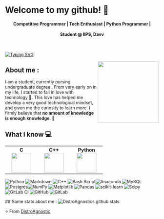 # Welcome to my github! 👋
<div align="center">
<!-- 👨‍💻 Programming | 🎮 Gaming | 👾 Anime -->
<h4> Competitive Programmer | Tech Enthusiast | Python Programmer |
<br> <br>
<centre> Student @ IIPS, Davv </centre>
</h4>
</div>
<br>

[![Typing SVG](https://readme-typing-svg.herokuapp.com?vCenter=true&lines=CSE+Student%2C+Tech+Enthusiast;Competitive+Programmer;Student+%40+IIPS,+Davv)](https://git.io/typing-svg)

<img align='right' src='https://64.media.tumblr.com/e1e8233fe28f4b71b0fb980dd16f44e7/7ad6e582a05cd4ce-39/s1280x1920/fe591cc780748d4ad6a5e975bdc2c7f2e96a838a.jpg' width='200"'>  

## About me :
I am a student, currently pursing undergraduate degree . From very early on in my life, I started to fall in love with technology 🤩. This love has helped me develop a very good technological mindset, and given me the curiosity to learn more. I firmly believe that **no amount of knowledge is enough knowledge**. 🧠

## What I know :computer:

<center>
<table>
<tbody>
<tr>
<td width="25%" align="center">
<span><strong>C</strong></span><br/>
<img height="64px" width="64px" src="https://upload.wikimedia.org/wikipedia/commons/1/18/C_Programming_Language.svg">
</td>
<td width="25%" align="center">
<span><strong>C++</strong></span><br/>
<img height="64px" width="64px" src="https://upload.wikimedia.org/wikipedia/commons/thumb/1/18/ISO_C%2B%2B_Logo.svg/1200px-ISO_C%2B%2B_Logo.svg.png">
<td width="25%" align="center">
<span><strong>Python</strong></span><br/>
<img height="64px" width="64px" src="https://cdn.svgporn.com/logos/python.svg">
</td>
</tr>
</tbody>
</table>
</center>

![Python](https://img.shields.io/badge/python-3670A0?style=for-the-badge&logo=python&logoColor=ffdd54) ![Markdown](https://img.shields.io/badge/markdown-%23000000.svg?style=for-the-badge&logo=markdown&logoColor=white) ![C++](https://img.shields.io/badge/c++-%2300599C.svg?style=for-the-badge&logo=c%2B%2B&logoColor=white) ![Bash Script](https://img.shields.io/badge/bash_script-%23121011.svg?style=for-the-badge&logo=gnu-bash&logoColor=white)![Anaconda](https://img.shields.io/badge/Anaconda-%2344A833.svg?style=for-the-badge&logo=anaconda&logoColor=white) ![MySQL](https://img.shields.io/badge/mysql-4479A1.svg?style=for-the-badge&logo=mysql&logoColor=white) ![Postgres](https://img.shields.io/badge/postgres-%23316192.svg?style=for-the-badge&logo=postgresql&logoColor=white)![NumPy](https://img.shields.io/badge/numpy-%23013243.svg?style=for-the-badge&logo=numpy&logoColor=white) ![Matplotlib](https://img.shields.io/badge/Matplotlib-%23ffffff.svg?style=for-the-badge&logo=Matplotlib&logoColor=black) ![Pandas](https://img.shields.io/badge/pandas-%23150458.svg?style=for-the-badge&logo=pandas&logoColor=white) ![scikit-learn](https://img.shields.io/badge/scikit--learn-%23F7931E.svg?style=for-the-badge&logo=scikit-learn&logoColor=white) ![Scipy](https://img.shields.io/badge/SciPy-%230C55A5.svg?style=for-the-badge&logo=scipy&logoColor=%white) ![GitLab CI](https://img.shields.io/badge/gitlab%20CI-%23181717.svg?style=for-the-badge&logo=gitlab&logoColor=white) ![GitHub](https://img.shields.io/badge/github-%23121011.svg?style=for-the-badge&logo=github&logoColor=white) ![GitLab](https://img.shields.io/badge/gitlab-%23181717.svg?style=for-the-badge&logo=gitlab&logoColor=white)
<!-- ![Django](https://img.shields.io/badge/django-%23092E20.svg?style=for-the-badge&logo=django&logoColor=white)
 ![Redis](https://img.shields.io/badge/redis-%23DD0031.svg?style=for-the-badge&logo=redis&logoColor=white) 
 ![PNPM](https://img.shields.io/badge/pnpm-%234a4a4a.svg?style=for-the-badge&logo=pnpm&logoColor=f69220)
  ![Flask](https://img.shields.io/badge/flask-%23000.svg?style=for-the-badge&logo=flask&logoColor=white) 
  ![mlflow](https://img.shields.io/badge/mlflow-%23d9ead3.svg?style=for-the-badge&logo=numpy&logoColor=blue) 
  ![Keras](https://img.shields.io/badge/Keras-%23D00000.svg?style=for-the-badge&logo=Keras&logoColor=white) 
  ![TensorFlow](https://img.shields.io/badge/TensorFlow-%23FF6F00.svg?style=for-the-badge&logo=TensorFlow&logoColor=white) 
  ![PyTorch](https://img.shields.io/badge/PyTorch-%23EE4C2C.svg?style=for-the-badge&logo=PyTorch&logoColor=white) 
   ![GitHub Actions](https://img.shields.io/badge/github%20actions-%232671E5.svg?style=for-the-badge&logo=githubactions&logoColor=white) 
   ![Bitbucket](https://img.shields.io/badge/bitbucket-%230047B3.svg?style=for-the-badge&logo=bitbucket&logoColor=white)
   ![Notion](https://img.shields.io/badge/Notion-%23000000.svg?style=for-the-badge&logo=notion&logoColor=white) 
   ![Docker](https://img.shields.io/badge/docker-%230db7ed.svg?style=for-the-badge&logo=docker&logoColor=white)
   ![Kubernetes](https://img.shields.io/badge/kubernetes-%23326ce5.svg?style=for-the-badge&logo=kubernetes&logoColor=white)
    ![Postman](https://img.shields.io/badge/Postman-FF6C37?style=for-the-badge&logo=postman&logoColor=white) 
    
-->

</tr>
</tbody>
</table>
</center>
<!--
## What I want to do next :thinking:
-  At least delve into AI and ML.
-  Cybersecurity and Ethical Hacking
-  Qualify for GSOC and ICPC World Finals!
-  Unlock the secret to the universe :rofl:
-->
## Some stats about me :

<img alt="DistroAgnostics github stats" src="https://github-readme-stats.vercel.app/api?username=DistroAgnostic&&show_icons=true&title_color=7d14d8&icon_color=00ffff&text_color=daf7dc&bg_color=151515" >
<!--
[![Chetan's github activity graph](https://github-readme-activity-graph.cyclic.app/graph?username=DistroAgnostic&theme=dracula)](https://github.com/DistroAgnostic/github-readme-activity-graph)
<!--
### 🐍 Watch Snake eating my contribution:
![snake svg](https://github.com/DistroAgnostic/DistroAgnostic/blob/output/github-contribution-grid-snake.svg) 
-->

⭐️ From [DistroAgnostic](https://github.com/DistroAgnostic?tab=repositories)
